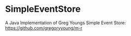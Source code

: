 SimpleEventStore
================

A Java Implementation of Greg Youngs Simple Event Store: https://github.com/gregoryyoung/m-r